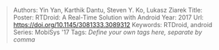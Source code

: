 > Authors: Yin Yan, Karthik Dantu, Steven Y. Ko, Lukasz Ziarek
> Title: Poster: RTDroid: A Real-Time Solution with Android
> Year: 2017
> Url: https://doi.org/10.1145/3081333.3089312
> Keywords: RTDroid, android
> Series: MobiSys '17
> Tags: *Define your own tags here, separate by comma*